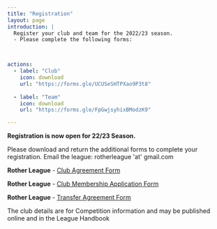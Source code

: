 ```yaml
---
title: "Registration"
layout: page
introduction: |
  Register your club and team for the 2022/23 season.
  - Please complete the following forms:



actions:
  - label: "Club"
    icon: download
    url: "https://forms.gle/UCUSeSHTPXao9P3t8"
    
  - label: "Team"
    icon: download
    url: "https://forms.gle/FpGwjsyhixBModzK9"

---
```


**Registration is now open for 22/23 Season.**

Please download and return the additional forms to complete your registration. Email the league: rotherleague 'at' gmail.com

**Rother League** - [Club Agreement Form](https://drive.google.com/file/d/1JcKs9FvdYh6swI-hPcKHdJ0D-a_WT7m_/view?usp=sharing)

**Rother League** - [Club Membership Application Form](https://drive.google.com/file/d/1cjgObn0ZhrgwygBgkDNGZ4hO93ELkDrM/view?usp=sharing)

**Rother League** - [Transfer Agreement Form](https://drive.google.com/file/d/1pEuOuHCQ_rTjU2HZxLg9eGTmk-fpn5XH/view?usp=sharing)

The club details are for Competition information and may be published online and in the League Handbook



